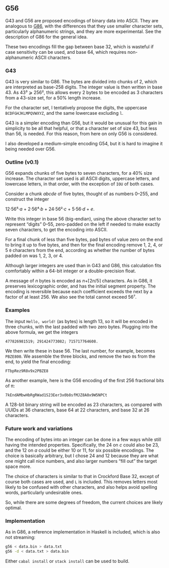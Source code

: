 ##  G56

G43 and G56 are proposed encodings of binary data into ASCII.  They are
analogous to [G86](https://github.com/galenhuntington/g86), with
the differences that they use smaller character sets, particularly
alphanumeric strings, and they are more experimental.  See the
description of G86 for the general idea.

These two encodings fill the gap between base 32, which is wasteful
if case sensitivity can be used, and base 64, which requires
non-alphanumeric ASCII characters.

### G43

G43 is very similar to G86.  The bytes are divided into chunks of
2, which are interpreted as base-258 digits.  The integer value is
then written in base 43.  As 43³ ⩾ 256², this allows every 2
bytes to be encoded as 3 characters from a 43-size set, for a 50%
length increase.

For the character set, I tentatively propose the digits, the uppercase
`BCDFGHJKLMPQVWXYZ`, and the same lowercase excluding `l`.

G43 is a simpler encoding than G56, but it would be unusual for this
gain in simplicity to be all that helpful, or that a character set
of size 43, but less than 56, is needed.  For this reason, from here
on only G56 is considered.

I also developed a medium-simple encoding G54, but it is hard to
imagine it being needed over G56.

### Outline (v0.1)

G56 expands chunks of five bytes to seven characters, for a 40%
size increase.  The character set used is all ASCII digits, uppercase
letters, and lowercase letters, in that order, with the exception of
`IOU` of both cases.

Consider a chunk _abcde_ of five bytes, thought of as numbers 0–255,
and construct the integer

12·56⁵·_a_ + 2·56⁴·_b_ + 24·56²·_c_ + 5·56·_d_ + _e_.

Write this integer in base 56 (big-endian), using the above character
set to represent “digits” 0–55, zero-padded on the left if needed
to make exactly seven characters, to get the encoding into ASCII.

For a final chunk of less than five bytes, pad bytes of value zero on
the end to bring it up to five bytes, and then for the final encoding
remove 1, 2, 4, or 5 `0` characters from the end, according as whether
the number of bytes padded on was 1, 2, 3, or 4.

Although larger integers are used than in G43 and G86, this calculation
fits comfortably within a 64-bit integer or a double-precision float.

A message of _n_ bytes is encoded as _n_+⌈2&#xfeff;_n_/5⌉
characters.  As in G86, it preserves lexicographic order, and has the
initial segment property.  The encoding is reversible because each
coefficient exceeds the next by a factor of at least 256.  We also
see the total cannot exceed 56⁷.

### Examples

The input `Hello, world!` (as bytes) is length 13, so it will be
encoded in three chunks, with the last padded with two zero bytes.
Plugging into the above formula, we get the integers

```
477826981519; 291424773082; 715717764608.
```

We then write these in base 56.  The last number, for example, becomes
`PBZE800`.  We assemble the three blocks, and remove the two `0`s from
the end, to yield the final encoding:

```
FTbpRez9R8v9x2PBZE8
```

As another example, here is the G56 encoding of the first 256
fractional bits of π:

```
7kEndAMbwHbRgRWad1S23Eer3x0b8sfMJZ8A0x9W5NPCt
```

A 128-bit binary string will be encoded as 23 characters, as compared
with UUIDs at 36 characters, base 64 at 22 characters, and base 32
at 26 characters.

### Future work and variations

The encoding of bytes into an integer can be done in a few ways while
still having the intended properties.  Specifically, the 24 on _c_
could also be 23, and the 12 on _a_ could be either 10 or 11, for
six possible encodings.  The choice is basically arbitrary, but I
chose 24 and 12 because they are what one might call nice numbers,
and also larger numbers “fill out” the target space more.

The choice of characters is similar to that in Crockford Base 32,
except of course both cases are used, and `L` is included.  This
removes letters most likely to be confused with other characters,
and also helps avoid spelling words, particularly undesirable ones.

So, while there are some degrees of freedom, the current choices are
likely optimal.

### Implementation

As in G86, a reference implementation in Haskell is included, which
is also not streaming:

```bash
g56 < data.bin > data.txt
g56 -d < data.txt > data.bin
```

Either `cabal install` or `stack install` can be used to build.
